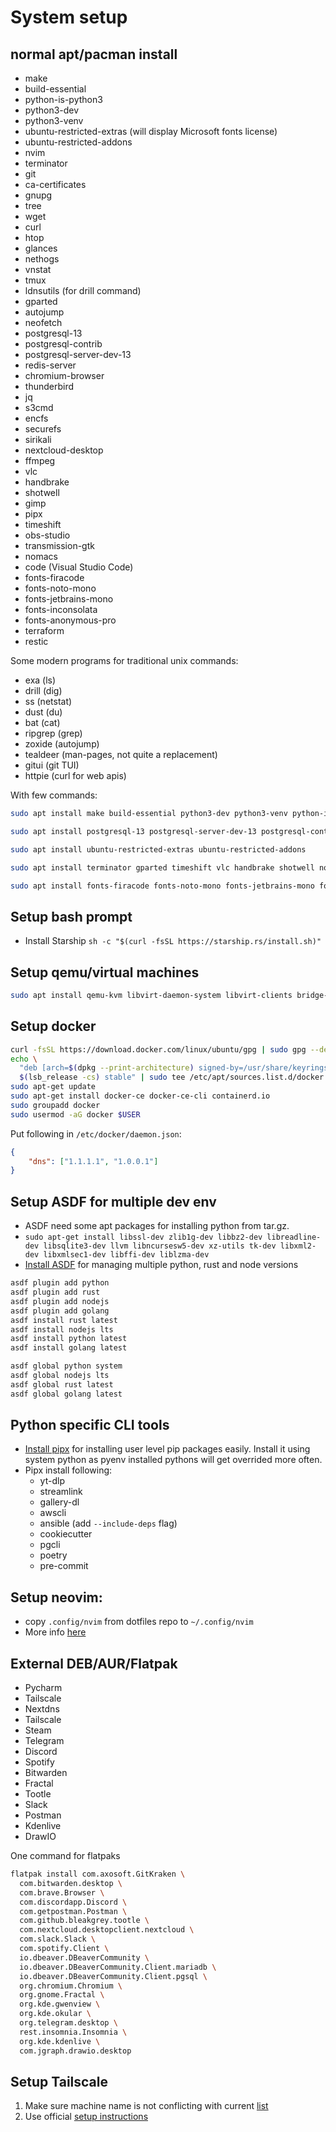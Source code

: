 # System setup

## normal apt/pacman install

- make
- build-essential
- python-is-python3
- python3-dev
- python3-venv
- ubuntu-restricted-extras (will display Microsoft fonts license)
- ubuntu-restricted-addons
- nvim
- terminator
- git
- ca-certificates
- gnupg
- tree
- wget
- curl
- htop
- glances
- nethogs
- vnstat
- tmux
- ldnsutils  (for drill command)
- gparted
- autojump
- neofetch
- postgresql-13
- postgresql-contrib
- postgresql-server-dev-13
- redis-server
- chromium-browser
- thunderbird
- jq
- s3cmd
- encfs
- securefs
- sirikali
- nextcloud-desktop
- ffmpeg
- vlc
- handbrake
- shotwell
- gimp
- pipx
- timeshift
- obs-studio
- transmission-gtk
- nomacs
- code (Visual Studio Code)
- fonts-firacode
- fonts-noto-mono
- fonts-jetbrains-mono
- fonts-inconsolata
- fonts-anonymous-pro
- terraform
- restic

Some modern programs for traditional unix commands:

- exa (ls)
- drill (dig)
- ss (netstat)
- dust (du)
- bat (cat)
- ripgrep (grep)
- zoxide (autojump)
- tealdeer (man-pages, not quite a replacement)
- gitui (git TUI)
- httpie (curl for web apis)

With few commands:

```bash
sudo apt install make build-essential python3-dev python3-venv python-is-python3 git ca-certificates gnupg tree wget curl htop glances nethogs vnstat tmux ldnsutils autojump neofetch jq s3cmd encfs securefs ffmpeg pipx nvim

sudo apt install postgresql-13 postgresql-server-dev-13 postgresql-contrib redis-server

sudo apt install ubuntu-restricted-extras ubuntu-restricted-addons

sudo apt install terminator gparted timeshift vlc handbrake shotwell nomacs gimp obs-studio thunderbird sirikali nextcloud-desktop transmission-gtk code

sudo apt install fonts-firacode fonts-noto-mono fonts-jetbrains-mono fonts-inconsolata fonts-anonymous-pro
```


## Setup bash prompt

- Install Starship `sh -c "$(curl -fsSL https://starship.rs/install.sh)"`


## Setup qemu/virtual machines

```bash
sudo apt install qemu-kvm libvirt-daemon-system libvirt-clients bridge-utils virt-manager
```

## Setup docker

```bash
curl -fsSL https://download.docker.com/linux/ubuntu/gpg | sudo gpg --dearmor -o /usr/share/keyrings/docker-archive-keyring.gpg
echo \
  "deb [arch=$(dpkg --print-architecture) signed-by=/usr/share/keyrings/docker-archive-keyring.gpg] https://download.docker.com/linux/ubuntu \
  $(lsb_release -cs) stable" | sudo tee /etc/apt/sources.list.d/docker.list > /dev/null
sudo apt-get update
sudo apt-get install docker-ce docker-ce-cli containerd.io
sudo groupadd docker
sudo usermod -aG docker $USER
```

Put following in `/etc/docker/daemon.json`:

```json
{
    "dns": ["1.1.1.1", "1.0.0.1"]
}
```

## Setup ASDF for multiple dev env

- ASDF need some apt packages for installing python from tar.gz.
- `sudo apt-get install libssl-dev zlib1g-dev libbz2-dev libreadline-dev libsqlite3-dev llvm libncursesw5-dev xz-utils tk-dev libxml2-dev libxmlsec1-dev libffi-dev liblzma-dev`
- [Install ASDF](https://asdf-vm.com/) for managing multiple python, rust and node versions

```bash
asdf plugin add python
asdf plugin add rust
asdf plugin add nodejs
asdf plugin add golang
asdf install rust latest
asdf install nodejs lts
asdf install python latest
asdf install golang latest

asdf global python system
asdf global nodejs lts
asdf global rust latest
asdf global golang latest
```


## Python specific CLI tools

- [Install pipx](https://github.com/pipxproject/pipx/) for installing user level pip packages easily. Install it using system python as pyenv installed pythons will get overrided more often.
- Pipx install following:
  - yt-dlp
  - streamlink
  - gallery-dl
  - awscli
  - ansible (add `--include-deps` flag)
  - cookiecutter
  - pgcli
  - poetry
  - pre-commit


## Setup neovim:

- copy `.config/nvim` from dotfiles repo to `~/.config/nvim`
- More info [here](https://nvchad.com/quickstart/install#pre-requisites)


## External DEB/AUR/Flatpak

- Pycharm
- Tailscale
- Nextdns
- Tailscale
- Steam
- Telegram
- Discord
- Spotify
- Bitwarden
- Fractal
- Tootle
- Slack
- Postman
- Kdenlive
- DrawIO

One command for flatpaks

```bash
flatpak install com.axosoft.GitKraken \
  com.bitwarden.desktop \
  com.brave.Browser \
  com.discordapp.Discord \
  com.getpostman.Postman \
  com.github.bleakgrey.tootle \
  com.nextcloud.desktopclient.nextcloud \
  com.slack.Slack \
  com.spotify.Client \
  io.dbeaver.DBeaverCommunity \
  io.dbeaver.DBeaverCommunity.Client.mariadb \
  io.dbeaver.DBeaverCommunity.Client.pgsql \
  org.chromium.Chromium \
  org.gnome.Fractal \
  org.kde.gwenview \
  org.kde.okular \
  org.telegram.desktop \
  rest.insomnia.Insomnia \
  org.kde.kdenlive \
  com.jgraph.drawio.desktop
```


## Setup Tailscale

1. Make sure machine name is not conflicting with current [list](https://login.tailscale.com/admin/machines)
2. Use official [setup instructions](https://tailscale.com/download)
